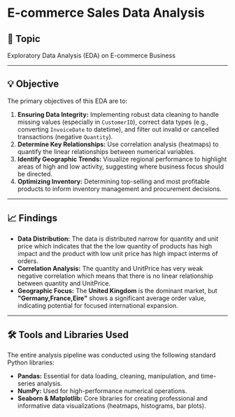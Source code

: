 # E-commerce Sales Data Analysis

## 🎯 Topic
Exploratory Data Analysis (EDA) on E-commerce Business

***

## 💡 Objective

The primary objectives of this EDA are to:

1.  **Ensuring Data Integrity:** Implementing robust data cleaning to handle missing values (especially in `CustomerID`), correct data types (e.g., converting `InvoiceDate` to datetime), and filter out invalid or cancelled transactions (negative `Quantity`).
2.  **Determine Key Relationships:** Use correlation analysis (heatmaps) to quantify the linear relationships between numerical variables. 
3.  **Identify Geographic Trends:** Visualize regional performance to highlight areas of high and low activity, suggesting where business focus should be directed.
4.  **Optimizing Inventory:** Determining top-selling and most profitable products to inform inventory management and procurement decisions.

***

## 📈 Findings

* **Data Distribution:** The data is distributed narrow for quantity and unit price which indicates that the the low quantity of products has high impact and the product with low unit price has high impact interms of orders.
* **Correlation Analysis:** The quantity and UnitPrice has very weak negative correlation which means that there is no linear relationship between quantity and UnitPrice.
* **Geographic Focus:** The **United Kingdom** is the dominant market, but **"Germany,France,Eire"** shows a significant average order value, indicating potential for focused international expansion.

***

## 🛠️ Tools and Libraries Used

The entire analysis pipeline was conducted using the following standard Python libraries:

* **Pandas:** Essential for data loading, cleaning, manipulation, and time-series analysis.
* **NumPy:** Used for high-performance numerical operations.
* **Seaborn & Matplotlib:** Core libraries for creating professional and informative data visualizations (heatmaps, histograms, bar plots).

